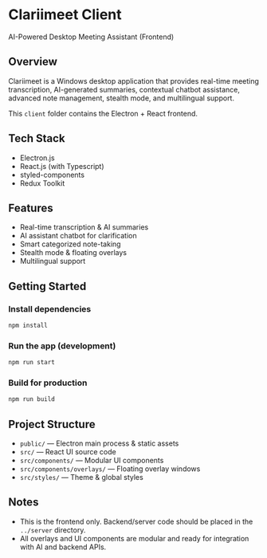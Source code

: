 # Clariimeet Client

AI-Powered Desktop Meeting Assistant (Frontend)

## Overview
Clariimeet is a Windows desktop application that provides real-time meeting transcription, AI-generated summaries, contextual chatbot assistance, advanced note management, stealth mode, and multilingual support.

This `client` folder contains the Electron + React frontend.

## Tech Stack
- Electron.js
- React.js (with Typescript)
- styled-components
- Redux Toolkit

## Features
- Real-time transcription & AI summaries
- AI assistant chatbot for clarification
- Smart categorized note-taking
- Stealth mode & floating overlays
- Multilingual support

## Getting Started

### Install dependencies
```sh
npm install
```

### Run the app (development)
```sh
npm run start
```

### Build for production
```sh
npm run build
```

## Project Structure
- `public/` — Electron main process & static assets
- `src/` — React UI source code
- `src/components/` — Modular UI components
- `src/components/overlays/` — Floating overlay windows
- `src/styles/` — Theme & global styles

## Notes
- This is the frontend only. Backend/server code should be placed in the `../server` directory.
- All overlays and UI components are modular and ready for integration with AI and backend APIs.
